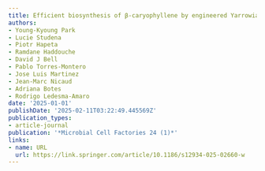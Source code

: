 ```yaml
---
title: Efficient biosynthesis of β-caryophyllene by engineered Yarrowia lipolytica
authors:
- Young-Kyoung Park
- Lucie Studena
- Piotr Hapeta
- Ramdane Haddouche
- David J Bell
- Pablo Torres-Montero
- Jose Luis Martinez
- Jean-Marc Nicaud
- Adriana Botes
- Rodrigo Ledesma-Amaro
date: '2025-01-01'
publishDate: '2025-02-11T03:22:49.445569Z'
publication_types:
- article-journal
publication: '*Microbial Cell Factories 24 (1)*'
links:
- name: URL
  url: https://link.springer.com/article/10.1186/s12934-025-02660-w
---
```

